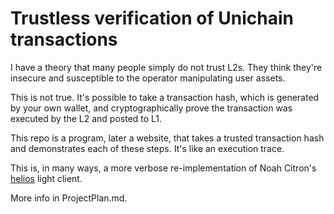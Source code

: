 # Trustless verification of Unichain transactions
I have a theory that many people simply do not trust L2s. They think they're insecure and susceptible to the operator manipulating user assets.

This is not true. It's possible to take a transaction hash, which is generated by your own wallet, and cryptographically prove the transaction was executed by the L2 and posted to L1.

This repo is a program, later a website, that takes a trusted transaction hash and demonstrates each of these steps. It's like an execution trace. 

This is, in many ways, a more verbose re-implementation of Noah Citron's [helios](https://github.com/a16z/helios) light client.

More info in ProjectPlan.md.